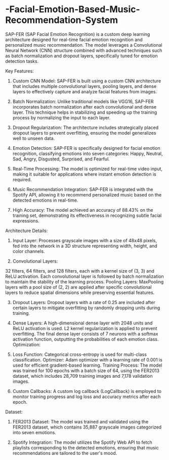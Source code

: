 # -Facial-Emotion-Based-Music-Recommendation-System
SAP-FER (SAP Facial Emotion Recognition) is a custom deep learning architecture designed for real-time facial emotion recognition and personalized music recommendation. The model leverages a Convolutional Neural Network (CNN) structure combined with advanced techniques such as batch normalization and dropout layers, specifically tuned for emotion detection tasks.

Key Features:

1. Custom CNN Model: SAP-FER is built using a custom CNN architecture that includes multiple convolutional layers, pooling layers, and dense layers to effectively capture and analyze facial features from images.

2. Batch Normalization: Unlike traditional models like VGG16, SAP-FER incorporates batch normalization after each convolutional and dense layer. This technique helps in stabilizing and speeding up the training process by normalizing the input to each layer.

3. Dropout Regularization: The architecture includes strategically placed dropout layers to prevent overfitting, ensuring the model generalizes well to unseen data.

4. Emotion Detection: SAP-FER is specifically designed for facial emotion recognition, classifying emotions into seven categories: Happy, Neutral, Sad, Angry, Disgusted, Surprised, and Fearful.

5. Real-Time Processing: The model is optimized for real-time video input, making it suitable for applications where instant emotion detection is required.

6. Music Recommendation Integration: SAP-FER is integrated with the Spotify API, allowing it to recommend personalized music based on the detected emotions in real-time.

7. High Accuracy: The model achieved an accuracy of 88.43% on the training set, demonstrating its effectiveness in recognizing subtle facial expressions.

Architecture Details:

1. Input Layer: Processes grayscale images with a size of 48x48 pixels, fed into the network in a 3D structure representing width, height, and color channels.

2. Convolutional Layers:

32 filters, 64 filters, and 128 filters, each with a kernel size of (3, 3) and ReLU activation.
Each convolutional layer is followed by batch normalization to maintain the stability of the learning process.
Pooling Layers: MaxPooling layers with a pool size of (2, 2) are applied after specific convolutional layers to reduce spatial dimensions while preserving essential features.

3. Dropout Layers: Dropout layers with a rate of 0.25 are included after certain layers to mitigate overfitting by randomly dropping units during training.

4. Dense Layers:
A high-dimensional dense layer with 2048 units and ReLU activation is used.
L2 kernel regularization is applied to prevent overfitting.
The final dense layer consists of 7 neurons with a softmax activation function, outputting the probabilities of each emotion class.
Optimization:

5. Loss Function: Categorical cross-entropy is used for multi-class classification.
Optimizer: Adam optimizer with a learning rate of 0.001 is used for efficient gradient-based learning.
Training Process: The model was trained for 100 epochs with a batch size of 64, using the FER2013 dataset, which includes 28,709 training images and 7,178 validation images.

6. Custom Callbacks: A custom log callback (LogCallback) is employed to monitor training progress and log loss and accuracy metrics after each epoch.

Dataset:

1. FER2013 Dataset: The model was trained and validated using the FER2013 dataset, which contains 35,887 grayscale images categorized into seven emotions.

2. Spotify Integration: The model utilizes the Spotify Web API to fetch playlists corresponding to the detected emotions, ensuring that music recommendations are tailored to the user's mood.